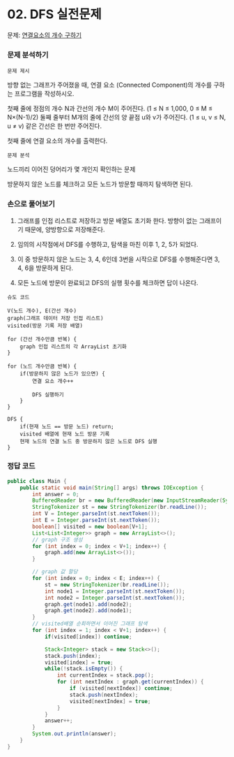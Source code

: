 # 02. DFS 실전문제

문제: [연결요소의 개수 구하기](https://www.acmicpc.net/problem/11724)

### 문제 분석하기

`문제 제시`

방향 없는 그래프가 주어졌을 때, 연결 요소 (Connected Component)의 개수를 구하는 프로그램을 작성하시오.

첫째 줄에 정점의 개수 N과 간선의 개수 M이 주어진다. (1 ≤ N ≤ 1,000, 0 ≤ M ≤ N×(N-1)/2) 둘째 줄부터 M개의 줄에 간선의 양 끝점 u와 v가 주어진다. (1 ≤ u, v ≤ N, u ≠ v) 같은 간선은 한 번만 주어진다.

첫째 줄에 연결 요소의 개수를 출력한다.

`문제 분석`

노드끼리 이어진 덩어리가 몇 개인지 확인하는 문제

방문하지 않은 노드를 체크하고 모든 노드가 방문할 때까지 탐색하면 된다.

### 손으로 풀어보기

1. 그래프를 인접 리스트로 저장하고 방문 배열도 초기화 한다. 방향이 없는 그래프이기 때문에, 양방향으로 저장해준다.

2. 임의의 시작점에서 DFS를 수행하고, 탐색을 마친 이후 1, 2, 5가 되었다.

3. 이 중 방문하지 않은 노드는 3, 4, 6인데 3번을 시작으로 DFS를 수행해준다면 3, 4, 6을 방문하게 된다.

4. 모든 노드에 방문이 완료되고 DFS의 실행 횟수를 체크하면 답이 나온다.

`슈도 코드`

```
V(노드 개수), E(간선 개수)
graph(그래프 데이터 저장 인접 리스트)
visited(방문 기록 저장 배열)

for (간선 개수만큼 반복) {
    graph 인접 리스트의 각 ArrayList 초기화
}

for (노드 개수만큼 반복) {
    if(방문하지 않은 노드가 있으면) {
        연결 요소 개수++

        DFS 실행하기
    }
}

DFS {
    if(현재 노드 == 방문 노드) return;
    visited 배열에 현재 노드 방문 기록
    현재 노드의 연결 노드 중 방문하지 않은 노드로 DFS 실행
}
```

### 정답 코드

```java
public class Main {
    public static void main(String[] args) throws IOException {
        int answer = 0;
        BufferedReader br = new BufferedReader(new InputStreamReader(System.in));
        StringTokenizer st = new StringTokenizer(br.readLine());
        int V = Integer.parseInt(st.nextToken());
        int E = Integer.parseInt(st.nextToken());
        boolean[] visited = new boolean[V+1];
        List<List<Integer>> graph = new ArrayList<>();
        // graph 구조 생성
        for (int index = 0; index < V+1; index++) {
            graph.add(new ArrayList<>());
        }

        // graph 값 할당
        for (int index = 0; index < E; index++) {
            st = new StringTokenizer(br.readLine());
            int node1 = Integer.parseInt(st.nextToken());
            int node2 = Integer.parseInt(st.nextToken());
            graph.get(node1).add(node2);
            graph.get(node2).add(node1);
        }
        // visited배열 순회하면서 이어진 그래프 탐색
        for (int index = 1; index < V+1; index++) {
            if(visited[index]) continue;

            Stack<Integer> stack = new Stack<>();
            stack.push(index);
            visited[index] = true;
            while(!stack.isEmpty()) {
                int currentIndex = stack.pop();
                for (int nextIndex : graph.get(currentIndex)) {
                    if (visited[nextIndex]) continue;
                    stack.push(nextIndex);
                    visited[nextIndex] = true;
                }
            }
            answer++;
        }
        System.out.println(answer);
    }
}
```
